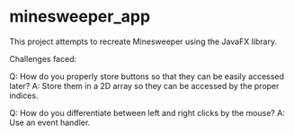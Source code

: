 # minesweeper_app
This project attempts to recreate Minesweeper using the JavaFX library.

Challenges faced: 

Q: How do you properly store buttons so that they can be easily accessed later?
A: Store them in a 2D array so they can be accessed by the proper indices.

Q: How do you differentiate between left and right clicks by the mouse?
A: Use an event handler.
